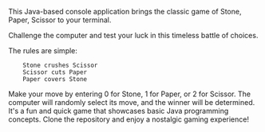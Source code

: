 This Java-based console application brings the classic game of Stone, Paper, Scissor to your terminal. 

Challenge the computer and test your luck in this timeless battle of choices. 

The rules are simple:

        Stone crushes Scissor
        Scissor cuts Paper
        Paper covers Stone

Make your move by entering 0 for Stone, 1 for Paper, or 2 for Scissor. 
The computer will randomly select its move, and the winner will be determined. 
It's a fun and quick game that showcases basic Java programming concepts. 
Clone the repository and enjoy a nostalgic gaming experience!
